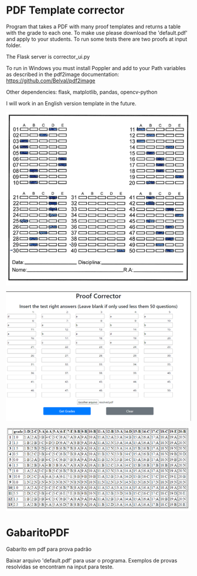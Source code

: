 # PDF Template corrector

Program that takes a PDF with many proof templates and returns a table with the grade to each one.
To make use please download the 'default.pdf' and apply to your students.
To run some tests there are two proofs at input folder.

The Flask server is corrector_ui.py

To run in Windows you must install Poppler and add to your Path variables as described in the pdf2image documentation:
https://github.com/Belval/pdf2image

Other dependencies:
flask, matplotlib, pandas, opencv-python

I will work in an English version template in the future.

![PC Index](static/PCResolved.PNG)

![PC Index](static/PCIndex.PNG)

![PC Result](static/PCResult.PNG)

# GabaritoPDF

Gabarito em pdf para prova padrão


Baixar arquivo 'default.pdf' para usar o programa.
Exemplos de provas resolvidas se encontram na input para teste.


